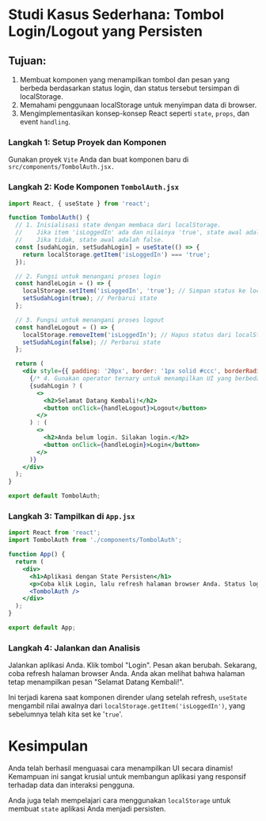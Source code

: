 # Studi Kasus Sederhana: Tombol Login/Logout yang Persisten

## Tujuan:

1. Membuat komponen yang menampilkan tombol dan pesan yang berbeda berdasarkan status login, dan status tersebut tersimpan di localStorage.
2. Memahami penggunaan localStorage untuk menyimpan data di browser.
3. Mengimplementasikan konsep-konsep React seperti `state`, `props`, dan event `handling`.

### Langkah 1: Setup Proyek dan Komponen

Gunakan proyek `Vite` Anda dan buat komponen baru di `src/components/TombolAuth.jsx.`

### Langkah 2: Kode Komponen `TombolAuth.jsx`

```jsx
import React, { useState } from 'react';

function TombolAuth() {
  // 1. Inisialisasi state dengan membaca dari localStorage.
  //    Jika item 'isLoggedIn' ada dan nilainya 'true', state awal adalah true.
  //    Jika tidak, state awal adalah false.
  const [sudahLogin, setSudahLogin] = useState(() => {
    return localStorage.getItem('isLoggedIn') === 'true';
  });

  // 2. Fungsi untuk menangani proses login
  const handleLogin = () => {
    localStorage.setItem('isLoggedIn', 'true'); // Simpan status ke localStorage
    setSudahLogin(true); // Perbarui state
  };

  // 3. Fungsi untuk menangani proses logout
  const handleLogout = () => {
    localStorage.removeItem('isLoggedIn'); // Hapus status dari localStorage
    setSudahLogin(false); // Perbarui state
  };

  return (
    <div style={{ padding: '20px', border: '1px solid #ccc', borderRadius: '8px' }}>
      {/* 4. Gunakan operator ternary untuk menampilkan UI yang berbeda */}
      {sudahLogin ? (
        <>
          <h2>Selamat Datang Kembali!</h2>
          <button onClick={handleLogout}>Logout</button>
        </>
      ) : (
        <>
          <h2>Anda belum login. Silakan login.</h2>
          <button onClick={handleLogin}>Login</button>
        </>
      )}
    </div>
  );
}

export default TombolAuth;
```

### Langkah 3: Tampilkan di `App.jsx`

```jsx
import React from 'react';
import TombolAuth from './components/TombolAuth';

function App() {
  return (
    <div>
      <h1>Aplikasi dengan State Persisten</h1>
      <p>Coba klik Login, lalu refresh halaman browser Anda. Status login Anda akan tetap tersimpan.</p>
      <TombolAuth />
    </div>
  );
}

export default App;
```

### Langkah 4: Jalankan dan Analisis

Jalankan aplikasi Anda. Klik tombol "Login". Pesan akan berubah. Sekarang, coba refresh halaman browser Anda. Anda akan melihat bahwa halaman tetap menampilkan pesan "Selamat Datang Kembali!".

Ini terjadi karena saat komponen dirender ulang setelah refresh, `useState` mengambil nilai awalnya dari `localStorage.getItem('isLoggedIn')`, yang sebelumnya telah kita set ke '`true`'.

# Kesimpulan

Anda telah berhasil menguasai cara menampilkan UI secara dinamis! Kemampuan ini sangat krusial untuk membangun aplikasi yang responsif terhadap data dan interaksi pengguna. 

Anda juga telah mempelajari cara menggunakan `localStorage` untuk membuat `state` aplikasi Anda menjadi persisten.